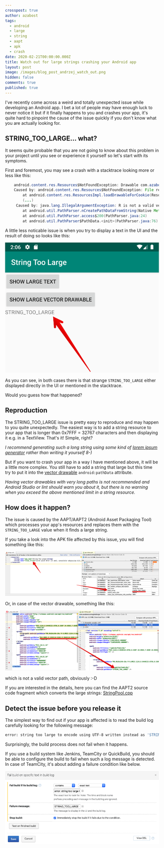 ```yaml
---
crosspost: true
author: azabost
tags:
  - android
  - large
  - string
  - aapt
  - apk
  - crash
date: 2020-02-21T00:00:00.000Z
title: Watch out for large strings crashing your Android app
layout: post
image: /images/blog_post_andrzej_watch_out.png
hidden: false
comments: true
published: true
---
```

I've recently come across a weird and totally unexpected issue while developing an Android app. I bet a lot of people may have enough luck to never notice it but if it finally happens to you and crashes your app, it's quite hard to pinpoint the cause of the issue quickly if you don't know what you are actually looking for.

## STRING_TOO_LARGE... what?

It seems quite probable that you are not going to know about this problem in your project until you see or experience it yourself so let's start with its symptoms.

First and foremost, you may see a crash with a stacktrace looking more or less like this:

```java
    android.content.res.Resources$NotFoundException: Drawable com.azabost.stringtoolarge:drawable/ic_my_icon with resource ID #0x7f060057
    Caused by: android.content.res.Resources$NotFoundException: File res/drawable-anydpi-v24/ic_my_icon.xml from drawable resource ID #0x7f060057
        at android.content.res.ResourcesImpl.loadDrawableForCookie(ResourcesImpl.java:847)
        (...)
     Caused by: java.lang.IllegalArgumentException: R is not a valid verb. Failure occurred at position 2 of path: STRING_TOO_LARGE
        at android.util.PathParser.nCreatePathDataFromString(Native Method)
        at android.util.PathParser.access$200(PathParser.java:24)
        at android.util.PathParser$PathData.<init>(PathParser.java:76)
```

A little less noticable issue is when you try to display a text in the UI and the result of doing so looks like this:

![String too large in TextView](/images/string-too-large/string_too_large_text.png)

As you can see, in both cases there is that strange `STRING_TOO_LARGE` either displayed directly in the UI or mentioned in the stacktrace.

Would you guess how that happened?

## Reproduction

The STRING_TOO_LARGE issue is pretty easy to reproduce and may happen to you quite unexpectedly. The easiest way is to add a string resource to your app that is longer than 0x7FFF = 32767 characters and then displaying it e.g. in a TextView. That's it! Simple, right?

*I recommend generating such a long string using some kind of [lorem ipsum generator](https://www.lipsum.com/) rather than writing it yourself 8-)*

But if you want to crash your app in a way I have mentioned above, it will be a little more complex. You still have to add a string that large but this time try to put it into the [vector drawable](/blog/creating-simple-vector-drawables-in-android-studio/) `android:pathData` attribute.

*Having vector drawables with very long paths is not recommended and Android Studio or lint should warn you about it, but there is no warning when you exceed the above mentioned limit in a string resource.*     

## How does it happen?

The issue is caused by the AAPT/AAPT2 (Android Asset Packaging Tool) which processes your app's resources and replaces them with the `STRING_TOO_LARGE` value when it finds a large string.

If you take a look into the APK file affected by this issue, you will find something like this:

![Changed string resource](/images/string-too-large/string_res.png)

Or, in case of the vector drawable, something like this:

![Changed drawable resource](/images/string-too-large/drawable_res.png)

which is not a valid vector path, obviously :-D

If you are interested in the details, here you can find the AAPT2 source code fragment which converts the large strings: [StringPool.cpp](https://android.googlesource.com/platform/frameworks/base.git/+/master/tools/aapt2/StringPool.cpp#344)

## Detect the issue before you release it

The simplest way to find out if your app is affected is to read the build log carefully looking for the following message:

```bash
error: string too large to encode using UTF-8 written instead as 'STRING_TOO_LARGE'.
```

Surprisingly, the build process does not fail when it happens.

If you use a build system like Jenkins, TeamCity or QuickBuild, you should be able to configure the build to fail when such a log message is detected. In case of TeamCity, it's about adding a failure condition like below.

![Failure condition](/images/string-too-large/failure_condition.png)
